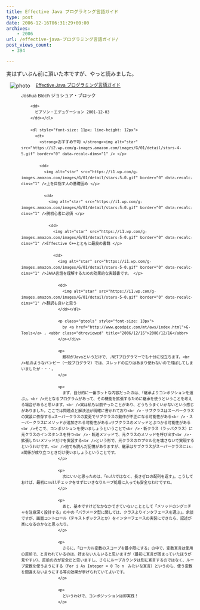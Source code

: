 ```yaml
---
title: Effective Java プログラミング言語ガイド
type: post
date: 2006-12-16T06:31:29+00:00
archives:
    - 2006
url: /effective-java-プログラミング言語ガイド/
post_views_count:
  - 394

---
```

実はずいぶん前に頂いた本ですが、やっと読みました。 

<div class="hreview">
  <a class="item url" href="http://www.amazon.co.jp/exec/obidos/ASIN/4894714361/konnokiyotaka-22/ref=nosim/"><img class="photo" style="padding-right: 0px; padding-left: 0px; float: left; padding-bottom: 0px; margin: 0px 15px 10px 10px; border-top-style: none; padding-top: 0px; border-right-style: none; border-left-style: none; border-bottom-style: none" alt="photo" src="https://i2.wp.com/ec1.images-amazon.com/images/P/4894714361.09._SCMZZZZZZZ_V1056618813_.jpg" data-recalc-dims="1" /></a> </p> 
  
  <dl style="font-size: 12px; min-height: 168px; margin-bottom: 0.5em; line-height: 16px; text-align: left">
    <dt class="fn">
      <a class="item url" href="http://www.amazon.co.jp/exec/obidos/ASIN/4894714361/konnokiyotaka-22/ref=nosim/">Effective Java プログラミング言語ガイド</a> </p>
      <dd>
        Joshua Bloch ジョシュア・ブロック </p> 
        
        <dd>
          ピアソン・エデュケーション 2001-12-03
        </dd></dl> 
        
        <dl style="font-size: 11px; line-height: 12px">
          <dt>
            <strong>おすすめ平均 </strong><img alt="star" src="https://i2.wp.com/g-images.amazon.com/images/G/01/detail/stars-4-5.gif" border="0" data-recalc-dims="1" /> </p> 
            
            <dd>
              <img alt="star" src="https://i1.wp.com/g-images.amazon.com/images/G/01/detail/stars-5-0.gif" border="0" data-recalc-dims="1" />上を目指す人の基礎固め </p> 
              
              <dd>
                <img alt="star" src="https://i1.wp.com/g-images.amazon.com/images/G/01/detail/stars-5-0.gif" border="0" data-recalc-dims="1" />脱初心者に必須 </p> 
                
                <dd>
                  <img alt="star" src="https://i1.wp.com/g-images.amazon.com/images/G/01/detail/stars-5-0.gif" border="0" data-recalc-dims="1" />Effective C++とともに最良の書籍 </p> 
                  
                  <dd>
                    <img alt="star" src="https://i1.wp.com/g-images.amazon.com/images/G/01/detail/stars-5-0.gif" border="0" data-recalc-dims="1" />JAVA言語を理解するための効果的な実践書です。 </p> 
                    
                    <dd>
                      <img alt="star" src="https://i1.wp.com/g-images.amazon.com/images/G/01/detail/stars-5-0.gif" border="0" data-recalc-dims="1" />翻訳も良いと思う
                    </dd></dl> 
                    
                    <p class="gtools" style="font-size: 10px">
                      by <a href="http://www.goodpic.com/mt/aws/index.html">G-Tools</a> , <abbr class="dtreviewed" title="2006/12/16">2006/12/16</abbr>
                    </p></div> 
                    
                    <p>
                      題材がJavaというだけで、.NETプログラマーでも十分に役立ちます。<br />私のようなパンピー（一般プログラマ）では、スレッドの辺りはあまり使わないので飛ばしてしまいましたが・・・。
                    </p>
                    
                    <p>
                      まず、自分的に一番ホットな内容だったのは、「継承よりコンポジションを選ぶ」。<br />元となるプログラムがあって、その機能を拡張するために継承を使うということを考える場合があると思います。<br />実は私も以前やったことがあり、どうもうまくいかないという感じがありました。ここでは問題点と解決法が明確に書かれており<br />・サブクラスはスーパークラスの実装に依存する→スーパークラスの変更でサブクラスの動作が不正になる可能性がある<br />・スーパークラスにメソッドが追加される可能性がある→サブクラスのメソッドとぶつかる可能性がある<br />そこで、コンポジションを使いましょうということで<br />・新クラス（ラッパクラス）に元クラスのインスタンスを持つ<br />・転送メソッドで、元クラスのメソッドを呼び出す<br />・拡張したいメソッドだけを実装する<br />という形で、元クラスのカプセル化を壊さないで実現するというわけです。<br />他でも読んだ記憶がありますが、継承はサブクラスがスーパークラスにis-a関係が成り立つときだけ使いましょうということです。
                    </p>
                    
                    <p>
                      次にいいと思ったのは、「nullではなく、長さゼロの配列を返す」。こうしておけば、最初にnullチェックをせずにいきなりループ処理に入っても安全なわけですね。
                    </p>
                    
                    <p>
                      あと、基本ですけどなかなかできていないこととして「メソッドのシグニチャを注意深く設計する」の中の「パラメータ型に関しては、クラスよりインタフェースを選ぶ」。余談ですが、画面コントロール（テキストボックスとか）をインターフェースの実装にできたら、記述が楽になるのかなと思ったり。
                    </p>
                    
                    <p>
                      さらに、「ローカル変数のスコープを最小限にする」の中で、変数宣言は使用の直前で、と言われているのは、好まない人もいると思いますが（最初に宣言が固まっていたほうが見やすい）、直前の方が安全だと思いますし、さらにループカウンタは別に宣言するのではなく、ループ変数を使うようにする（For i As Integer = 0 To n　みたいな宣言）というのも、使う変数を間違えないようにする等の効果が挙げられていてよいです。
                    </p>
                    
                    <p>
                      というわけで、コンポジッションは即実践！
                    </p>